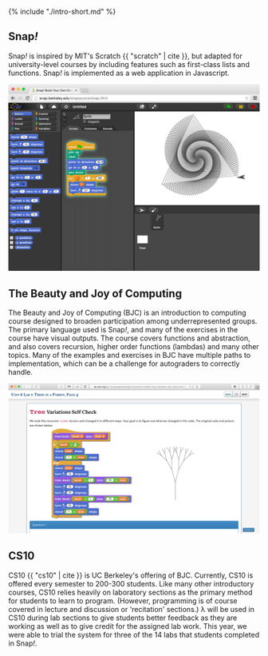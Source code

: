 
{% include "./intro-short.md" %}

## Snap<em>!</em>
Snap<em>!</em> is inspired by MIT's Scratch {{ "scratch" | cite }}, but adapted for university-level courses by including features such as first-class lists and functions. Snap<em>!</em> is implemented as a web application in Javascript.

![An example Snap<em>!</em> program.](images/snap-basic.png)

## The Beauty and Joy of Computing
The Beauty and Joy of Computing (BJC) is an introduction to computing course designed to broaden participation among underrepresented groups. The primary language used is Snap<em>!</em>, and many of the exercises in the course have visual outputs. The course covers functions and abstraction, and also covers recursion, higher order functions (lambdas) and many other topics. Many of the examples and exercises in BJC have multiple paths to implementation, which can be a challenge for autograders to correctly handle.

![A typical example of BJC curriculum which includes graphical output.](images/bjc-tree.png)

## CS10
CS10 {{ "cs10" | cite }} is UC Berkeley's offering of BJC. Currently, CS10 is offered every semester to 200-300 students. Like many other introductory courses, CS10 relies heavily on laboratory sections as the primary method for students to learn to program. (However, programming is of course covered in lecture and discussion or 'recitation' sections.) λ will be used in CS10 during lab sections to give students better feedback as they are working as well as to give credit for the assigned lab work. This year, we were able to trial the system for three of the 14 labs that students completed in Snap<em>!</em>.

